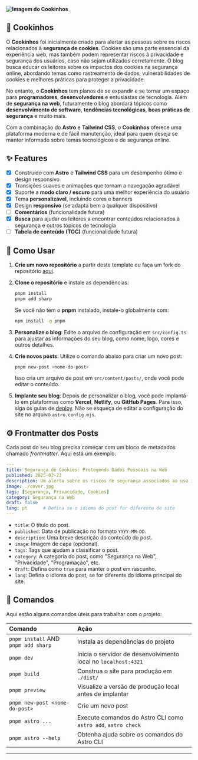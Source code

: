 **![Imagem do Cookinhos](https://imgur.com/7wcWBaf.jpg)**
## 🍪 **Cookinhos**  
O **Cookinhos** foi inicialmente criado para alertar as pessoas sobre os riscos relacionados à **segurança de cookies**. Cookies são uma parte essencial da experiência web, mas também podem representar riscos à privacidade e segurança dos usuários, caso não sejam utilizados corretamente. O blog busca educar os leitores sobre os impactos dos cookies na segurança online, abordando temas como rastreamento de dados, vulnerabilidades de cookies e melhores práticas para proteger a privacidade.

No entanto, o **Cookinhos** tem planos de se expandir e se tornar um espaço para **programadores**, **desenvolvedores** e entusiastas de tecnologia. Além de **segurança na web**, futuramente o blog abordará tópicos como **desenvolvimento de software**, **tendências tecnológicas**, **boas práticas de segurança** e muito mais.

Com a combinação do **Astro** e **Tailwind CSS**, o **Cookinhos** oferece uma plataforma moderna e de fácil manutenção, ideal para quem deseja se manter informado sobre temas tecnológicos e de segurança online.

## ✨ **Features**
- [x] Construído com **Astro** e **Tailwind CSS** para um desempenho ótimo e design responsivo
- [x] Transições suaves e animações que tornam a navegação agradável
- [x] Suporte a **modo claro / escuro** para uma melhor experiência do usuário
- [x] Tema **personalizável**, incluindo cores e banners
- [x] Design **responsivo** (se adapta bem a qualquer dispositivo)
- [ ] **Comentários** (funcionalidade futura)
- [x] **Busca** para ajudar os leitores a encontrar conteúdos relacionados à segurança e outros tópicos de tecnologia
- [ ] **Tabela de conteúdo (TOC)** (funcionalidade futura)

## 🚀 **Como Usar**
1. **Crie um novo repositório** a partir deste template ou faça um fork do repositório [aqui](https://github.com/pamyydev/cookies).
2. **Clone o repositório** e instale as dependências:
   ```bash
   pnpm install
   pnpm add sharp
   ```

   Se você não tem o **pnpm** instalado, instale-o globalmente com:
   ```bash
   npm install -g pnpm
   ```
3. **Personalize o blog**:
   Edite o arquivo de configuração em `src/config.ts` para ajustar as informações do seu blog, como nome, logo, cores e outros detalhes.

4. **Crie novos posts**:
   Utilize o comando abaixo para criar um novo post:
   ```bash
   pnpm new-post <nome-do-post>
   ```
   Isso cria um arquivo de post em `src/content/posts/`, onde você pode editar o conteúdo.

5. **Implante seu blog**:
   Depois de personalizar o blog, você pode implantá-lo em plataformas como **Vercel**, **Netlify**, ou **GitHub Pages**. Para isso, siga os guias de [deploy](https://docs.astro.build/en/guides/deploy/). Não se esqueça de editar a configuração do site no arquivo `astro.config.mjs`.

## ⚙️ **Frontmatter dos Posts**
Cada post do seu blog precisa começar com um bloco de metadados chamado *frontmatter*. Aqui está um exemplo:

```yaml
---
title: Segurança de Cookies: Protegendo Dados Pessoais na Web
published: 2025-03-23
description: Um alerta sobre os riscos de segurança associados ao uso inadequado de cookies.
image: ./cover.jpg
tags: [Segurança, Privacidade, Cookies]
category: Segurança na Web
draft: false
lang: pt      # Defina se o idioma do post for diferente do site
---
```
- `title`: O título do post.
- `published`: Data de publicação no formato `YYYY-MM-DD`.
- `description`: Uma breve descrição do conteúdo do post.
- `image`: Imagem de capa (opcional).
- `tags`: Tags que ajudam a classificar o post.
- `category`: A categoria do post, como "Segurança na Web", "Privacidade", "Programação", etc.
- `draft`: Defina como `true` para manter o post em rascunho.
- `lang`: Defina o idioma do post, se for diferente do idioma principal do site.

## 🧞 **Comandos**

Aqui estão alguns comandos úteis para trabalhar com o projeto:

| Comando                             | Ação                                               |
|:------------------------------------|:---------------------------------------------------|
| `pnpm install` AND `pnpm add sharp` | Instala as dependências do projeto                 |
| `pnpm dev`                          | Inicia o servidor de desenvolvimento local no `localhost:4321` |
| `pnpm build`                        | Construa o site para produção em `./dist/`          |
| `pnpm preview`                      | Visualize a versão de produção local antes de implantar |
| `pnpm new-post <nome-do-post>`      | Crie um novo post                                  |
| `pnpm astro ...`                    | Execute comandos do Astro CLI como `astro add`, `astro check` |
| `pnpm astro --help`                 | Obtenha ajuda sobre os comandos do Astro CLI        |

---
